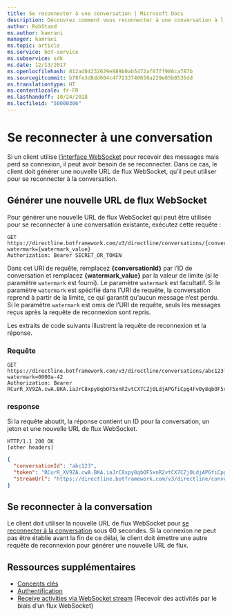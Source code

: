 ```yaml
---
title: Se reconnecter à une conversation | Microsoft Docs
description: Découvrez comment vous reconnecter à une conversation à l’aide de l’API Direct Line v3.0.
author: RobStand
ms.author: kamrani
manager: kamrani
ms.topic: article
ms.service: bot-service
ms.subservice: sdk
ms.date: 12/13/2017
ms.openlocfilehash: 812ad04232629e889b0ab5472af07ff986ca787b
ms.sourcegitcommit: b78fe3d8dd604c4f7233740658a229e85b8535dd
ms.translationtype: HT
ms.contentlocale: fr-FR
ms.lasthandoff: 10/24/2018
ms.locfileid: "50000306"
---
```

# <a name="reconnect-to-a-conversation"></a>Se reconnecter à une conversation

Si un client utilise [l’interface WebSocket](bot-framework-rest-direct-line-3-0-receive-activities.md#connect-via-websocket) pour recevoir des messages mais perd sa connexion, il peut avoir besoin de se reconnecter. Dans ce cas, le client doit générer une nouvelle URL de flux WebSocket, qu’il peut utiliser pour se reconnecter à la conversation.

## <a name="generate-a-new-websocket-stream-url"></a>Générer une nouvelle URL de flux WebSocket

Pour générer une nouvelle URL de flux WebSocket qui peut être utilisée pour se reconnecter à une conversation existante, exécutez cette requête : 

```http
GET https://directline.botframework.com/v3/directline/conversations/{conversationId}?watermark={watermark_value}
Authorization: Bearer SECRET_OR_TOKEN
```

Dans cet URI de requête, remplacez **{conversationId}** par l’ID de conversation et remplacez **{watermark_value}** par la valeur de limite (si le paramètre `watermark` est fourni). Le paramètre `watermark` est facultatif. Si le paramètre `watermark` est spécifié dans l’URI de requête, la conversation reprend à partir de la limite, ce qui garantit qu’aucun message n’est perdu. Si le paramètre `watermark` est omis de l’URI de requête, seuls les messages reçus après la requête de reconnexion sont repris.

Les extraits de code suivants illustrent la requête de reconnexion et la réponse.

### <a name="request"></a>Requête

```http
GET https://directline.botframework.com/v3/directline/conversations/abc123?watermark=0000a-42
Authorization: Bearer RCurR_XV9ZA.cwA.BKA.iaJrC8xpy8qbOF5xnR2vtCX7CZj0LdjAPGfiCpg4Fv0y8qbOF5xPGfiCpg4Fv0y8qqbOF5x8qbOF5xn
```

### <a name="response"></a>response

Si la requête aboutit, la réponse contient un ID pour la conversation, un jeton et une nouvelle URL de flux WebSocket.

```http
HTTP/1.1 200 OK
[other headers]
```

```json
{
  "conversationId": "abc123",
  "token": "RCurR_XV9ZA.cwA.BKA.iaJrC8xpy8qbOF5xnR2vtCX7CZj0LdjAPGfiCpg4Fv0y8qbOF5xPGfiCpg4Fv0y8qqbOF5x8qbOF5xn",
  "streamUrl": "https://directline.botframework.com/v3/directline/conversations/abc123/stream?watermark=000a-4&amp;t=RCurR_XV9ZA.cwA..."
}
```

## <a name="reconnect-to-the-conversation"></a>Se reconnecter à la conversation

Le client doit utiliser la nouvelle URL de flux WebSocket pour [se reconnecter à la conversation](bot-framework-rest-direct-line-3-0-receive-activities.md#connect-via-websocket) sous 60 secondes. Si la connexion ne peut pas être établie avant la fin de ce délai, le client doit émettre une autre requête de reconnexion pour générer une nouvelle URL de flux.

## <a name="additional-resources"></a>Ressources supplémentaires

- [Concepts clés](bot-framework-rest-direct-line-3-0-concepts.md)
- [Authentification](bot-framework-rest-direct-line-3-0-authentication.md)
- [Receive activities via WebSocket stream](bot-framework-rest-direct-line-3-0-receive-activities.md#connect-via-websocket) (Recevoir des activités par le biais d’un flux WebSocket)